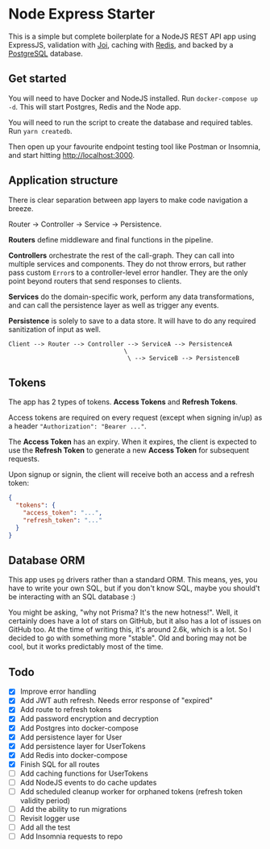# Node Express Starter

This is a simple but complete boilerplate for a NodeJS REST API app using ExpressJS, validation with [Joi](https://joi.dev/), caching with [Redis](https://redis.io/), and backed by a [PostgreSQL](https://www.postgresql.org/) database.

## Get started

You will need to have Docker and NodeJS installed. Run `docker-compose up -d`. This will start Postgres, Redis and the Node app.

You will need to run the script to create the database and required tables. Run `yarn createdb`.

Then open up your favourite endpoint testing tool like Postman or Insomnia, and start hitting [http://localhost:3000](http://localhost:3000).

## Application structure

There is clear separation between app layers to make code navigation a breeze.

Router -> Controller -> Service -> Persistence.

**Routers** define middleware and final functions in the pipeline.

**Controllers** orchestrate the rest of the call-graph. They can call into multiple services and components. They do not throw errors, but rather pass custom `Error`s to a controller-level error handler. They are the only point beyond routers that send responses to clients.

**Services** do the domain-specific work, perform any data transformations, and can call the persistence layer as well as trigger any events.

**Persistence** is solely to save to a data store. It will have to do any required sanitization of input as well.

```
Client --> Router --> Controller --> ServiceA --> PersistenceA
                                \
                                 \ --> ServiceB --> PersistenceB
```

## Tokens

The app has 2 types of tokens. **Access Tokens** and **Refresh Tokens**.

Access tokens are required on every request (except when signing in/up) as a header `"Authorization": "Bearer ..."`.

The **Access Token** has an expiry. When it expires, the client is expected to use the **Refresh Token** to generate a new **Access Token** for subsequent requests.

Upon signup or signin, the client will receive both an access and a refresh token:

```json
{
  "tokens": {
    "access_token": "...",
    "refresh_token": "..."
  }
}
```

## Database ORM

This app uses `pg` drivers rather than a standard ORM. This means, yes, you have to write your own SQL, but if you don't know SQL, maybe you should't be interacting with an SQL database :)

You might be asking, "why not Prisma? It's the new hotness!". Well, it certainly does have a lot of stars on GitHub, but it also has a lot of issues on GitHub too. At the time of writing this, it's around 2.6k, which is a lot. So I decided to go with something more "stable". Old and boring may not be cool, but it works predictably most of the time.

## Todo

- [x] Improve error handling
- [x] Add JWT auth refresh. Needs error response of "expired"
- [x] Add route to refresh tokens
- [x] Add password encryption and decryption
- [x] Add Postgres into docker-compose
- [x] Add persistence layer for User
- [x] Add persistence layer for UserTokens
- [x] Add Redis into docker-compose
- [x] Finish SQL for all routes
- [ ] Add caching functions for UserTokens
- [ ] Add NodeJS events to do cache updates
- [ ] Add scheduled cleanup worker for orphaned tokens (refresh token validity period)
- [ ] Add the ability to run migrations
- [ ] Revisit logger use
- [ ] Add all the test
- [ ] Add Insomnia requests to repo
